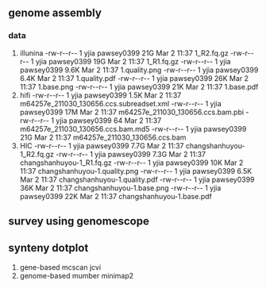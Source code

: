 ## genome assembly
### data
1. illunina
   -rw-r--r-- 1 yjia pawsey0399  21G Mar  2 11:37 1_R2.fq.gz
   -rw-r--r-- 1 yjia pawsey0399  19G Mar  2 11:37 1_R1.fq.gz
   -rw-r--r-- 1 yjia pawsey0399 9.6K Mar  2 11:37 1.quality.png
   -rw-r--r-- 1 yjia pawsey0399 6.4K Mar  2 11:37 1.quality.pdf
   -rw-r--r-- 1 yjia pawsey0399  26K Mar  2 11:37 1.base.png
   -rw-r--r-- 1 yjia pawsey0399  21K Mar  2 11:37 1.base.pdf
2. hifi
   -rw-r--r-- 1 yjia pawsey0399 1.5K Mar  2 11:37 m64257e_211030_130656.ccs.subreadset.xml
   -rw-r--r-- 1 yjia pawsey0399  17M Mar  2 11:37 m64257e_211030_130656.ccs.bam.pbi
   -rw-r--r-- 1 yjia pawsey0399   64 Mar  2 11:37 m64257e_211030_130656.ccs.bam.md5
   -rw-r--r-- 1 yjia pawsey0399  21G Mar  2 11:37 m64257e_211030_130656.ccs.bam
3. HIC
   -rw-r--r-- 1 yjia pawsey0399 7.7G Mar  2 11:37 changshanhuyou-1_R2.fq.gz
   -rw-r--r-- 1 yjia pawsey0399 7.3G Mar  2 11:37 changshanhuyou-1_R1.fq.gz
   -rw-r--r-- 1 yjia pawsey0399  10K Mar  2 11:37 changshanhuyou-1.quality.png
   -rw-r--r-- 1 yjia pawsey0399 6.5K Mar  2 11:37 changshanhuyou-1.quality.pdf
   -rw-r--r-- 1 yjia pawsey0399  36K Mar  2 11:37 changshanhuyou-1.base.png
   -rw-r--r-- 1 yjia pawsey0399  22K Mar  2 11:37 changshanhuyou-1.base.pdf
## survey using genomescope

## synteny dotplot
1. gene-based
   mcscan
   jcvi
3. genome-based
   mumber
   minimap2
   
